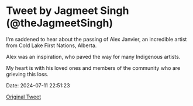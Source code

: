 # Tweet by Jagmeet Singh (@theJagmeetSingh)

I'm saddened to hear about the passing of Alex Janvier, an incredible artist from Cold Lake First Nations, Alberta.

Alex was an inspiration, who paved the way for many Indigenous artists.

My heart is with his loved ones and members of the community who are grieving this loss.

Date: 2024-07-11 22:51:23

[Original Tweet](https://x.com/theJagmeetSingh/status/1811533775672926266)
